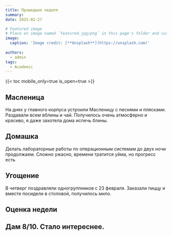 ```yaml
---
title: Прошедшая неделя
summary:
date: 2025-02-27

# Featured image
# Place an image named `featured.jpg/png` in this page's folder and customize its options here.
image:
  caption: 'Image credit: [**Unsplash**](https://unsplash.com)'
  
authors:
  - admin
tags:
  - Academic
---
```


{{< toc mobile_only=true is_open=true >}}

##  Масленица
На днях у главного корпуса устроили Масленицу с песнями и плясками. Раздавали всем вблины и чай. Получилось очень атмосферно и красиво, я даже захотела дома испечь блины. 


[//]: # ([![The template is mobile first with a responsive design to ensure that your site looks stunning on every device.]&#40;https://raw.githubusercontent.com/wowchemy/wowchemy-hugo-modules/main/starters/academic/preview.png&#41;]&#40;https://hugoblox.com&#41;)

## Домашка

Делать лабораторные работы по операционным системам до двух ночи продолжаем. Сложно ужасно, времени тратится уйма, но прогресс есть

## Угощение

В четверг поздравляли одногруппников с 23 февраля. Заказали пиццу и вместе посидели в столовой, получилось мило.

## Оценка недели 

Дам 8/10. Стало интереснее.
---










